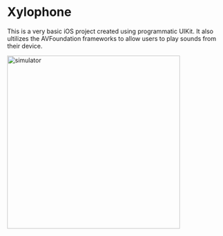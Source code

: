 
# Xylophone 

This is a very basic iOS project created using programmatic UIKit. It also ultilizes the AVFoundation frameworks to allow users to play sounds from their device. 


<img src="https://github.com/TSanni/Xylophone/assets/50508424/f6c3d323-6ac2-4cba-a876-bd943d50c6c2" alt="simulator" width="400"/>
